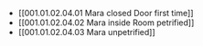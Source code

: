 - [[001.01.02.04.01 Mara closed Door first time]]
- [[001.01.02.04.02 Mara inside Room petrified]]
- [[001.01.02.04.03 Mara unpetrified]]